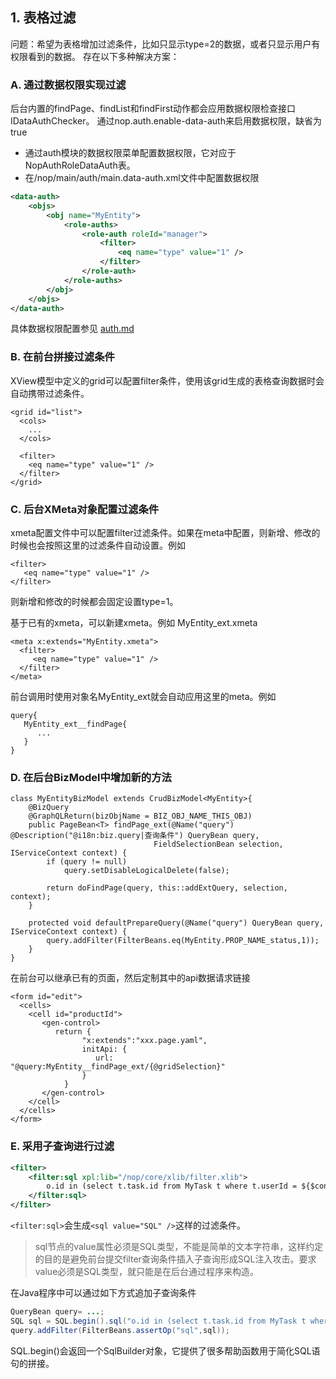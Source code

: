 ## 1. 表格过滤
问题：希望为表格增加过滤条件，比如只显示type=2的数据，或者只显示用户有权限看到的数据。
存在以下多种解决方案：

### A. 通过数据权限实现过滤
后台内置的findPage、findList和findFirst动作都会应用数据权限检查接口 IDataAuthChecker。
通过nop.auth.enable-data-auth来启用数据权限，缺省为true

* 通过auth模块的数据权限菜单配置数据权限，它对应于NopAuthRoleDataAuth表。
* 在/nop/main/auth/main.data-auth.xml文件中配置数据权限

````xml
<data-auth>
    <objs>
        <obj name="MyEntity">
            <role-auths>
                <role-auth roleId="manager">
                    <filter>
                        <eq name="type" value="1" />
                    </filter>
                </role-auth>
            </role-auths>
        </obj>
    </objs>
</data-auth>
````
具体数据权限配置参见 [auth.md](../auth/auth.md)


### B. 在前台拼接过滤条件
XView模型中定义的grid可以配置filter条件，使用该grid生成的表格查询数据时会自动携带过滤条件。
````
<grid id="list">
  <cols>
    ...
  </cols>
  
  <filter>
    <eq name="type" value="1" />
  </filter>
</grid>    
````

### C. 后台XMeta对象配置过滤条件
xmeta配置文件中可以配置filter过滤条件。如果在meta中配置，则新增、修改的时候也会按照这里的过滤条件自动设置。例如
````
<filter>
   <eq name="type" value="1" />
</filter>
````
则新增和修改的时候都会固定设置type=1。

基于已有的xmeta，可以新建xmeta。例如 MyEntity_ext.xmeta 
```
<meta x:extends="MyEntity.xmeta">
  <filter>
     <eq name="type" value="1" />
  </filter>
</meta>
```
前台调用时使用对象名MyEntity_ext就会自动应用这里的meta。例如 
````
query{
   MyEntity_ext__findPage{
      ...
   }
}
````

### D. 在后台BizModel中增加新的方法
````
class MyEntityBizModel extends CrudBizModel<MyEntity>{
    @BizQuery
    @GraphQLReturn(bizObjName = BIZ_OBJ_NAME_THIS_OBJ)
    public PageBean<T> findPage_ext(@Name("query") @Description("@i18n:biz.query|查询条件") QueryBean query,
                                FieldSelectionBean selection, IServiceContext context) {
        if (query != null)
            query.setDisableLogicalDelete(false);

        return doFindPage(query, this::addExtQuery, selection, context);
    }
    
    protected void defaultPrepareQuery(@Name("query") QueryBean query, IServiceContext context) {
        query.addFilter(FilterBeans.eq(MyEntity.PROP_NAME_status,1));
    }
}
````
在前台可以继承已有的页面，然后定制其中的api数据请求链接
````
<form id="edit">
  <cells>
    <cell id="productId">
       <gen-control>
          return {
                "x:extends":"xxx.page.yaml",
                initApi: {
                   url: "@query:MyEntity__findPage_ext/{@gridSelection}"
                }
            }
       </gen-control>
    </cell>
  </cells>
</form>
````

### E. 采用子查询进行过滤

````xml
<filter>
    <filter:sql xpl:lib="/nop/core/xlib/filter.xlib">
        o.id in (select t.task.id from MyTask t where t.userId = ${$context.userId || '1'})
    </filter:sql>    
</filter>
````

`<filter:sql>`会生成`<sql value="SQL" />`这样的过滤条件。

> sql节点的value属性必须是SQL类型，不能是简单的文本字符串，这样约定的目的是避免前台提交filter查询条件插入子查询形成SQL注入攻击。要求value必须是SQL类型，就只能是在后台通过程序来构造。

在Java程序中可以通过如下方式追加子查询条件

````java
QueryBean query= ...;
SQL sql = SQL.begin().sql("o.id in (select t.task.id from MyTask t where t.userId = ?",userId).end();
query.addFilter(FilterBeans.assertOp("sql",sql));
````

SQL.begin()会返回一个SqlBuilder对象，它提供了很多帮助函数用于简化SQL语句的拼接。